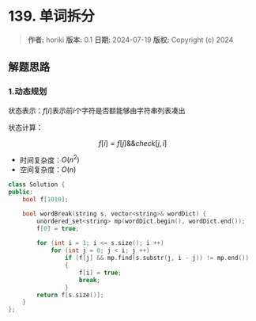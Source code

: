 # 139. 单词拆分

> **作者:** horiki
> **版本:** 0.1
> **日期:** 2024-07-19
> **版权:** Copyright (c) 2024

## 解题思路
### 1.动态规划

状态表示：$f[i]$表示前$i$个字符是否额能够由字符串列表凑出

状态计算：

$$
	f[i] = f[j] \&\& check[j, i]
$$

- 时间复杂度：$O(n^2)$
- 空间复杂度：$O(n)$

```C++
class Solution {
public:
    bool f[1010];

    bool wordBreak(string s, vector<string>& wordDict) {
        unordered_set<string> mp(wordDict.begin(), wordDict.end());
        f[0] = true;
        
        for (int i = 1; i <= s.size(); i ++)
            for (int j = 0; j < i; j ++)
                if (f[j] && mp.find(s.substr(j, i - j)) != mp.end())
                {
                    f[i] = true;
                    break;
                }
        return f[s.size()];
    }
};
```